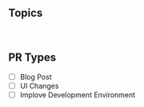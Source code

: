 ## Topics

<br>

## PR Types
- [ ] Blog Post
- [ ] UI Changes
- [ ] Implove Development Environment
